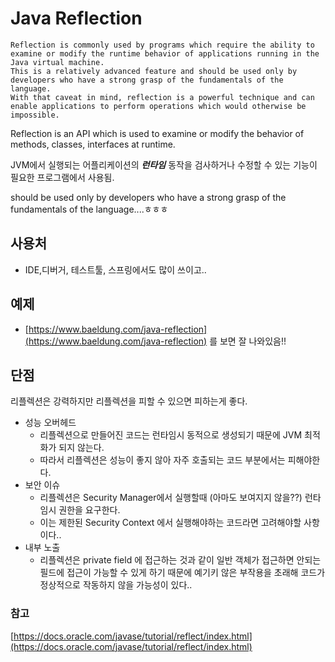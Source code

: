 # Java Reflection

```
Reflection is commonly used by programs which require the ability to examine or modify the runtime behavior of applications running in the Java virtual machine. 
This is a relatively advanced feature and should be used only by developers who have a strong grasp of the fundamentals of the language.
With that caveat in mind, reflection is a powerful technique and can enable applications to perform operations which would otherwise be impossible.
```

Reflection is an API which is used to examine or modify the behavior of methods, classes, interfaces at runtime.

JVM에서 실행되는 어플리케이션의 ***런타임*** 동작을 검사하거나 수정할 수 있는 기능이 필요한 프로그램에서 사용됨.

should be used only by developers who have a strong grasp of the fundamentals of the language....ㅎㅎㅎ

## 사용처

- IDE,디버거, 테스트툴, 스프링에서도 많이 쓰이고..

## 예제

- [https://www.baeldung.com/java-reflection](https://www.baeldung.com/java-reflection) 를 보면 잘 나와있음!!

## 단점

리플렉션은 강력하지만  리플렉션을 피할 수 있으면 피하는게 좋다.

- 성능 오버헤드
    - 리플렉션으로 만들어진 코드는 런타임시 동적으로 생성되기 때문에 JVM 최적화가 되지 않는다.
    - 따라서 리플렉션은 성능이 좋지 않아 자주 호출되는 코드 부분에서는 피해야한다.
- 보안 이슈
    - 리플렉션은 Security Manager에서 실행할때 (아마도 보여지지 않을??) 런타임시 권한을 요구한다.
    - 이는 제한된 Security Context 에서 실행해야하는 코드라면 고려해야할 사항이다..
- 내부 노출
    - 리플렉션은 private field 에 접근하는 것과 같이 일반 객체가 접근하면 안되는 필드에 접근이 가능할 수 있게 하기 때문에 예기키 않은 부작용을 초래해 코드가 정상적으로 작동하지 않을 가능성이 있다..

### 참고

[https://docs.oracle.com/javase/tutorial/reflect/index.html](https://docs.oracle.com/javase/tutorial/reflect/index.html)